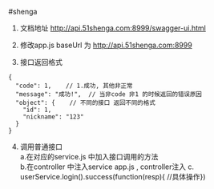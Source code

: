 #shenga
1. 文档地址
http://api.51shenga.com:8999/swagger-ui.html

2. 修改app.js baseUrl 为 http://api.51shenga.com:8999

3. 接口返回格式
~~~
{
  "code": 1,    // 1.成功, 其他非正常
  "message": "成功!",  // 当非code 非1 的时候返回的错误原因
  "object": {    // 不同的接口 返回不同的格式
    "id": 1,
    "nickname": "123"
  }
}
~~~

4. 调用普通接口  
a.在对应的service.js 中加入接口调用的方法  
b.在controller 中注入service  app.js , controller注入
c. userService.login().success(function(resp){ //具体操作})